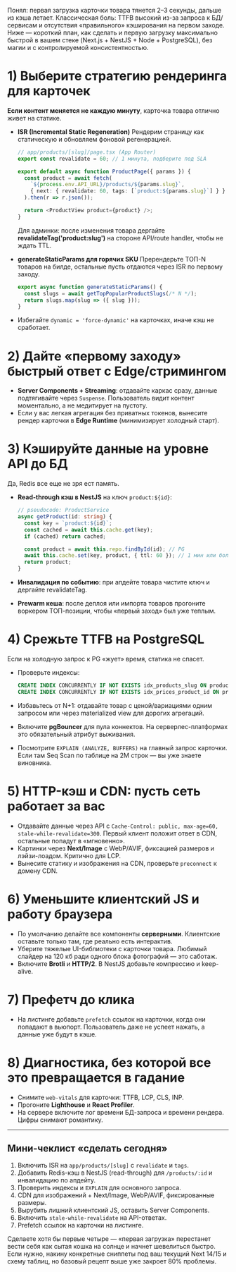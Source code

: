 Понял: первая загрузка карточки товара тянется 2–3 секунды, дальше из кэша летает. Классическая боль: TTFB высокий из-за запроса к БД/сервисам и отсутствия «правильного» кэширования на первом заходе. Ниже — короткий план, как сделать и первую загрузку максимально быстрой в вашем стеке (Next.js + NestJS + Node + PostgreSQL), без магии и с контролируемой консистентностью.

# 1) Выберите стратегию рендеринга для карточек

**Если контент меняется не каждую минуту**, карточка товара отлично живет на статике.

* **ISR (Incremental Static Regeneration)**
  Рендерим страницу как статическую и обновляем фоновой регенерацией.

  ```ts
  // app/products/[slug]/page.tsx (App Router)
  export const revalidate = 60; // 1 минута, подберите под SLA

  export default async function ProductPage({ params }) {
    const product = await fetch(
      `${process.env.API_URL}/products/${params.slug}`,
      { next: { revalidate: 60, tags: [`product:${params.slug}`] } }
    ).then(r => r.json());

    return <ProductView product={product} />;
  }
  ```

  Для админки: после изменения товара дергайте **revalidateTag('product:slug')** на стороне API/route handler, чтобы не ждать TTL.

* **generateStaticParams для горячих SKU**
  Пререндерьте ТОП-N товаров на билде, остальные пусть отдаются через ISR по первому заходу.

  ```ts
  export async function generateStaticParams() {
    const slugs = await getTopPopularProductSlugs(/* N */);
    return slugs.map(slug => ({ slug }));
  }
  ```

* Избегайте `dynamic = 'force-dynamic'` на карточках, иначе кэш не сработает.

# 2) Дайте «первому заходу» быстрый ответ с Edge/стримингом

* **Server Components + Streaming**: отдавайте каркас сразу, данные подтягивайте через `Suspense`. Пользователь видит контент моментально, а не медитирует на пустоту.
* Если у вас легкая агрегация без приватных токенов, вынесите рендер карточки в **Edge Runtime** (минимизирует холодный старт).

# 3) Кэшируйте данные на уровне API до БД

Да, Redis все еще не зря ест память.

* **Read-through кэш в NestJS** на ключ `product:${id}`:

  ```ts
  // pseudocode: ProductService
  async getProduct(id: string) {
    const key = `product:${id}`;
    const cached = await this.cache.get(key);
    if (cached) return cached;

    const product = await this.repo.findById(id); // PG
    await this.cache.set(key, product, { ttl: 60 }); // 1 мин или больше
    return product;
  }
  ```

* **Инвалидация по событию**: при апдейте товара чистите ключ и дергайте revalidateTag.

* **Prewarm кеша**: после деплоя или импорта товаров прогоните воркером ТОП-позиции, чтобы «первый заход» был уже теплым.

# 4) Срежьте TTFB на PostgreSQL

Если на холодную запрос к PG «жует» время, статика не спасет.

* Проверьте индексы:

  ```sql
  CREATE INDEX CONCURRENTLY IF NOT EXISTS idx_products_slug ON products (slug);
  CREATE INDEX CONCURRENTLY IF NOT EXISTS idx_prices_product_id ON prices (product_id);
  ```
* Избавьтесь от N+1: отдавайте товар с ценой/вариациями одним запросом или через materialized view для дорогих агрегаций.
* Включите **pgBouncer** для пула коннектов. На серверлес-платформах это обязательный атрибут выживания.
* Посмотрите `EXPLAIN (ANALYZE, BUFFERS)` на главный запрос карточки. Если там Seq Scan по таблице на 2M строк — вы уже знаете виновника.

# 5) HTTP-кэш и CDN: пусть сеть работает за вас

* Отдавайте данные через API с `Cache-Control: public, max-age=60, stale-while-revalidate=300`.
  Первый клиент положит ответ в CDN, остальные попадут в «мгновенно».
* Картинки через **Next/Image** с WebP/AVIF, фиксацией размеров и лэйзи-лоадом. Критично для LCP.
* Вынесите статику и изображения на CDN, проверьте `preconnect` к домену CDN.

# 6) Уменьшите клиентский JS и работу браузера

* По умолчанию делайте все компоненты **серверными**. Клиентские оставьте только там, где реально есть интерактив.
* Уберите тяжелые UI-библиотеки с карточки товара. Любимый слайдер на 120 кб ради одного блока фотографий — это саботаж.
* Включите **Brotli** и **HTTP/2**. В NestJS добавьте компрессию и keep-alive.

# 7) Префетч до клика

* На листинге добавьте `prefetch` ссылок на карточки, когда они попадают в вьюпорт. Пользователь даже не успеет нажать, а данные уже будут в кэше.

# 8) Диагностика, без которой все это превращается в гадание

* Снимите `web-vitals` для карточки: TTFB, LCP, CLS, INP.
* Прогоните **Lighthouse** и **React Profiler**.
* На сервере включите лог времени БД-запроса и времени рендера. Цифры снимают романтику.

---

## Мини-чеклист «сделать сегодня»

1. Включить ISR на `app/products/[slug]` с `revalidate` и `tags`.
2. Добавить Redis-кэш в NestJS (read-through) для `/products/:id` и инвалидацию по апдейту.
3. Проверить индексы и `EXPLAIN` для основного запроса.
4. CDN для изображений + Next/Image, WebP/AVIF, фиксированные размеры.
5. Вырубить лишний клиентский JS, оставить Server Components.
6. Включить `stale-while-revalidate` на API-ответах.
7. Prefetch ссылок на карточки на листинге.

Сделаете хотя бы первые четыре — «первая загрузка» перестанет вести себя как сытая кошка на солнце и начнет шевелиться быстро. Если нужно, накину конкретные сниппеты под ваш текущий Next 14/15 и схему таблиц, но базовый рецепт выше уже закроет 80% проблемы.
